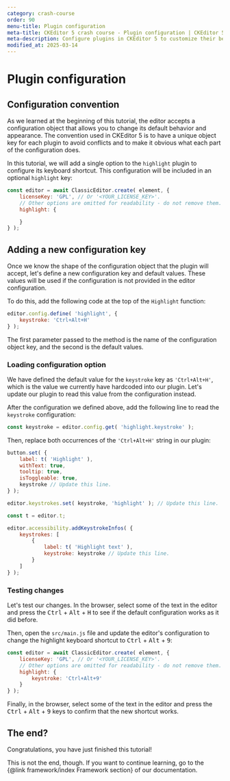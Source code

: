 ```yaml
---
category: crash-course
order: 90
menu-title: Plugin configuration
meta-title: CKEditor 5 crash course - Plugin configuration | CKEditor 5 Documentation
meta-description: Configure plugins in CKEditor 5 to customize their behavior and integrate flexible options into your editor setup.
modified_at: 2025-03-14
---
```


# Plugin configuration

## Configuration convention

As we learned at the beginning of this tutorial, the editor accepts a configuration object that allows you to change its default behavior and appearance. The convention used in CKEditor 5 is to have a unique object key for each plugin to avoid conflicts and to make it obvious what each part of the configuration does.

In this tutorial, we will add a single option to the `highlight` plugin to configure its keyboard shortcut. This configuration will be included in an optional `highlight` key:

```js
const editor = await ClassicEditor.create( element, {
	licenseKey: 'GPL', // Or '<YOUR_LICENSE_KEY>'.
	// Other options are omitted for readability - do not remove them.
	highlight: {

	}
} );
```

## Adding a new configuration key

Once we know the shape of the configuration object that the plugin will accept, let's define a new configuration key and default values. These values will be used if the configuration is not provided in the editor configuration.

To do this, add the following code at the top of the `Highlight` function:

```js
editor.config.define( 'highlight', {
	keystroke: 'Ctrl+Alt+H'
} );
```

The first parameter passed to the method is the name of the configuration object key, and the second is the default values.

### Loading configuration option

We have defined the default value for the `keystroke` key as `'Ctrl+Alt+H'`, which is the value we currently have hardcoded into our plugin. Let's update our plugin to read this value from the configuration instead.

After the configuration we defined above, add the following line to read the `keystroke` configuration:

```js
const keystroke = editor.config.get( 'highlight.keystroke' );
```

Then, replace both occurrences of the `'Ctrl+Alt+H'` string in our plugin:

```js
button.set( {
	label: t( 'Highlight' ),
	withText: true,
	tooltip: true,
	isToggleable: true,
	keystroke // Update this line.
} );
```

```js
editor.keystrokes.set( keystroke, 'highlight' ); // Update this line.
```

```js
const t = editor.t;

editor.accessibility.addKeystrokeInfos( {
	keystrokes: [
		{
			label: t( 'Highlight text' ),
			keystroke: keystroke // Update this line.
		}
	]
} );
```

### Testing changes

Let's test our changes. In the browser, select some of the text in the editor and press the <kbd>Ctrl</kbd> + <kbd>Alt</kbd> + <kbd>H</kbd> to see if the default configuration works as it did before.

Then, open the `src/main.js` file and update the editor's configuration to change the highlight keyboard shortcut to <kbd>Ctrl</kbd> + <kbd>Alt</kbd> + <kbd>9</kbd>:

```js
const editor = await ClassicEditor.create( element, {
	licenseKey: 'GPL', // Or '<YOUR_LICENSE_KEY>'.
	// Other options are omitted for readability - do not remove them.
	highlight: {
		keystroke: 'Ctrl+Alt+9'
	}
} );
```

Finally, in the browser, select some of the text in the editor and press the <kbd>Ctrl</kbd> + <kbd>Alt</kbd> + <kbd>9</kbd> keys to confirm that the new shortcut works.

## The end?

Congratulations, you have just finished this tutorial!

This is not the end, though. If you want to continue learning, go to the {@link framework/index Framework section} of our documentation.
